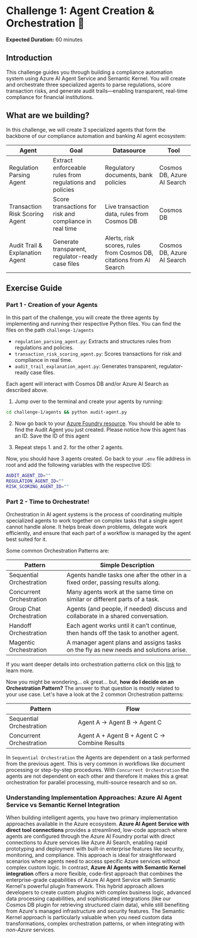 # Challenge 1: Agent Creation & Orchestration 🚦

**Expected Duration:** 60 minutes

## Introduction
This challenge guides you through building a compliance automation system using Azure AI Agent Service and Semantic Kernel. You will create and orchestrate three specialized agents to parse regulations, score transaction risks, and generate audit trails—enabling transparent, real-time compliance for financial institutions.

## What are we building?
In this challenge, we will create 3 specialized agents that form the backbone of our compliance automation and banking AI agent ecosystem:

| Agent                        | Goal                                                      | Datasource                                                                 | Tool                        |
|------------------------------|-----------------------------------------------------------|----------------------------------------------------------------------------|-----------------------------|
| Regulation Parsing Agent     | Extract enforceable rules from regulations and policies    | Regulatory documents, bank policies                                        | Cosmos DB, Azure AI Search |
| Transaction Risk Scoring Agent | Score transactions for risk and compliance in real time   | Live transaction data, rules from Cosmos DB                                | Cosmos DB                 |
| Audit Trail & Explanation Agent | Generate transparent, regulator-ready case files          | Alerts, risk scores, rules from Cosmos DB, citations from AI Search        | Cosmos DB, Azure AI Search |


## Exercise Guide 

### Part 1 - Creation of your Agents

In this part of the challenge, you will create the three agents by implementing and running their respective Python files. You can find the files on the path `challenge-1/agents`

- `regulation_parsing_agent.py`: Extracts and structures rules from regulations and policies.
- `transaction_risk_scoring_agent.py`: Scores transactions for risk and compliance in real time.
- `audit_trail_explanation_agent.py`: Generates transparent, regulator-ready case files.

Each agent will interact with Cosmos DB and/or Azure AI Search as described above.

1. Jump over to the terminal and create your agents by running:

```bash
cd challenge-1/agents && python audit-agent.py
```

2. Now go back to your [Azure Foundry resource](https://ai.azure.com/). You should be able to find the Audit Agent you just created. Please notice how this agent has an ID. Save the ID of this agent 

3. Repeat steps 1. and 2. for the other 2 agents. 

Now, you should have 3 agents created. 
Go back to your `.env` file address in root and add the following variables with the respective IDS:

```bash
AUDIT_AGENT_ID=""
REGULATION_AGENT_ID=""
RISK_SCORING_AGENT_ID=""
```


### Part 2 - Time to Orchestrate!

Orchestration in AI agent systems is the process of coordinating multiple specialized agents to work together on complex tasks that a single agent cannot handle alone. It helps break down problems, delegate work efficiently, and ensure that each part of a workflow is managed by the agent best suited for it. 

Some common Orchestration Patterns are:

| Pattern                  | Simple Description                                                                  |
|--------------------------|------------------------------------------------------------------------------------|
| Sequential Orchestration | Agents handle tasks one after the other in a fixed order, passing results along.   |
| Concurrent Orchestration | Many agents work at the same time on similar or different parts of a task.         |
| Group Chat Orchestration | Agents (and people, if needed) discuss and collaborate in a shared conversation.   |
| Handoff Orchestration    | Each agent works until it can’t continue, then hands off the task to another agent.|
| Magentic Orchestration   | A manager agent plans and assigns tasks on the fly as new needs and solutions arise.|

If you want deeper details into orchestration patterns click on this [link](https://learn.microsoft.com/en-us/azure/architecture/ai-ml/guide/ai-agent-design-patterns?toc=%2Fazure%2Fdeveloper%2Fai%2Ftoc.json&bc=%2Fazure%2Fdeveloper%2Fai%2Fbreadcrumb%2Ftoc.json) to learn more.

Now you might be wondering... ok great... but, **how do I decide on an Orchestration Pattern?** The answer to that question is mostly related to your use case. 
Let's have a look at the 2 common Orchestration patterns:

| Pattern                    | Flow                                   |
|----------------------------|----------------------------------------|
| Sequential Orchestration   | Agent A → Agent B → Agent C            |
| Concurrent Orchestration   | Agent A + Agent B + Agent C → Combine Results |

In `Sequential Orchestration` the Agents are dependent on a task performed from the previous agent. This is very common in workflows like document processing or step-by-step procedures. With `Concurrent Orchestration` the agents are not dependent on each other and therefore it makes this a great orchestration for parallel processing, multi-source research and so on.

### Understanding Implementation Approaches: Azure AI Agent Service vs Semantic Kernel Integration

When building intelligent agents, you have two primary implementation approaches available in the Azure ecosystem. **Azure AI Agent Service with direct tool connections** provides a streamlined, low-code approach where agents are configured through the Azure AI Foundry portal with direct connections to Azure services like Azure AI Search, enabling rapid prototyping and deployment with built-in enterprise features like security, monitoring, and compliance. This approach is ideal for straightforward scenarios where agents need to access specific Azure services without complex custom logic. In contrast, **Azure AI Agents with Semantic Kernel integration** offers a more flexible, code-first approach that combines the enterprise-grade capabilities of Azure AI Agent Service with Semantic Kernel's powerful plugin framework. This hybrid approach allows developers to create custom plugins with complex business logic, advanced data processing capabilities, and sophisticated integrations (like our Cosmos DB plugin for retrieving structured claim data), while still benefiting from Azure's managed infrastructure and security features. The Semantic Kernel approach is particularly valuable when you need custom data transformations, complex orchestration patterns, or when integrating with *non-Azure* services.

